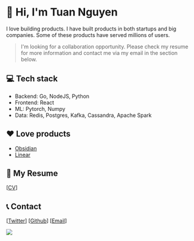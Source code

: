 #  👋 Hi, I'm Tuan Nguyen

I love building products. I have built products in both startups and big companies. Some of these products have served millions of users.

>I'm looking for a collaboration opportunity. Please check my resume for more information 
>and contact me via my email in the section below.

## 💻 Tech stack

- Backend: Go, NodeJS, Python
- Frontend: React
- ML: Pytorch, Numpy
- Data: Redis, Postgres, Kafka, Cassandra, Apache Spark

## ❤ Love products

- [Obsidian](https://obsidian.md/)
- [Linear](https://linear.app/)

## 📝 My Resume

[[CV](https://read.cv/tuan3w)]

## 📞 Contact

[[Twitter](https://twitter.com/tuan3w)] [[Github](https://github.com/tuan3w)] [[Email](mailto:tuannd.dev@gmail.com)]

![](https://komarev.com/ghpvc/?username=tuan3w)

